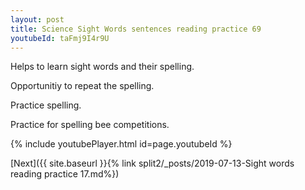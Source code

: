 ```yaml
---
layout: post
title: Science Sight Words sentences reading practice 69
youtubeId: taFmj9I4r9U
---
```

 
 
Helps to learn sight words and their spelling.

Opportunitiy to repeat the spelling. 

Practice spelling. 
 
Practice for spelling bee competitions. 
 
{% include youtubePlayer.html id=page.youtubeId %}
 
 

[Next]({{ site.baseurl }}{% link  split2/_posts/2019-07-13-Sight words reading practice 17.md%})
 
